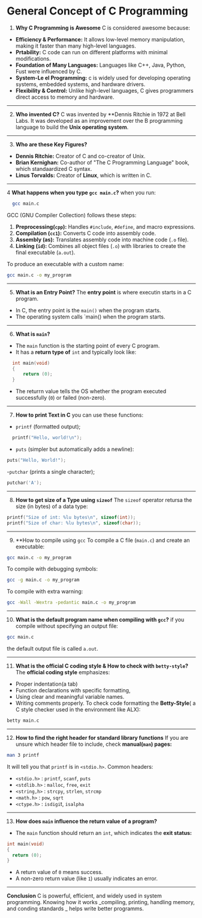 # General Concept of C Programming

1. **Why C Programming is Awesome**
C is considered awesome because:
  - **Efficiency & Performance:** It allows low-level memory manipulation, making it faster than many high-level languages.
  - **Prtability:** C code can run on different platforms with minimal modifications.
  - **Foundation of Many Languages:** Languages like C++, Java, Python, Fust were influenced by C.
  - **System-Le el Programming:** c is widely used for developing operating systems, embedded systems, and hardware drivers.
  - **Flexibility & Control:** Unlike high-level languages, C gives programmers direct access to memory and hardware.

---

2. **Who invented C?**
C was invented by **Dennis Ritchie in 1972 at Bell Labs. It was developed as an improvement over the B programming language to build the **Unix operating system**.

---

3. **Who are these Key Figures?**
  - **Dennis Ritchie:** Creator of C and co-creator of Unix.
  - **Brian Kernighan:** Co-author of "The C Programming Language" book, which standaardized C syntax.
  - **Linus Torvalds:** Creator of **Linux**, which is written in C.

---

4 **What happens when you type `gcc main.c`?**
when you run:
```bash
  gcc main.c
```

GCC (GNU Compiler Collection) follows these steps:
  1. **Preprocessing(`cpp`):** Handles `#include`, `#define`, and macro expressions.
  2. **Compilation (`cc1`):** Converts C code into assembly code.
  3. **Assembly (as):** Translates assembly code into machine code (`.o` file).
  4. **Linking (`id`):** Combines all object files (`.o`) with libraries to create the final executable (`a.out`).

To produce an executable with a custom name:
```bash
gcc main.c -o my_program
```

---

5. **What is an Entry Point?**
The **entry point** is where executin starts in a C program.
  - In C, the entry point is the `main()` when the program starts.
  - The operating system calls `main() when the program starts.

---

6. **What is `main`?**
  - The `main` function is the starting point of every C program.
  - It has a **return type of** `int` and typically look like:
```c
  int main(void)
  {
      return (0);
  }
```
  - The returrn value tells the OS whether the program executed successfully (`0`) or failed (non-zero).

---

7. **How to print Text in C**
you can use these functions:
  - `printf` (formatted output);
```c
  printf("Hello, world!\n");
```
  - `puts` (simpler but automatically adds a newline):
  ```c
  puts("Hello, World!");
```
  -`putchar` (prints a single character);
  ```c
  putchar('A');
```

---

8. **How to get size of a Type using `sizeof`**
The `sizeof` operator retursa the size (in bytes) of a data type:
  ```c
  printf("Size of int: %lu bytes\n", sizeof(int));
  printf("Size of char: %lu bytes\n", sizeof(char));
```

---

9. **How to compile using `gcc`
To compile a C file (`main.c`) and create an executable:
```bash
gcc main.c -o my_program
```
To compile with debugging symbols:
```bash
gcc -g main.c -o my_program
```
To compile with extra warning:
```bash
gcc -Wall -Wextra -pedantic main.c -o my_program
```

---

10. **What is the default program name when compiling with `gcc`?**
if you compile without specifying an output file:
```bash
gcc main.c
```
the default output file is called `a.out`.

---

11. **What is the official C coding style & How to check with `betty-style`?**
The **official coding style** emphasizes:
  - Proper indentation(a tab)
  - Function declarations with specific formatting,
  - Using clear and meaningful variable names.
  - Writing comments properly.
To check code formatting the **Betty-Style**( a C style checker used in the environment like ALX):
```bash
betty main.c
```

---

12. **How to find the right header for standard library functions**
If you are unsure which header file to include, check **manual(`man`) pages:**
```bash
man 3 printf
```
It will tell you that `printf` is in `<stdio.h>`.
Common headers:
  - `<stdio.h>` : `printf`, `scanf`, `puts`
  - `<stdlib.h>` : `malloc`, `free`, `exit`
  - `<string,h>` : `strcpy`, `strlen`, `strcmp`
  - `<math.h>` : `pow`, `sqrt`
  - `<ctype.h>` : `isdigi`t, `isalpha`

---

13. **How does `main` influence the return value of a program?**
  - The `main` function should return an `int`, which indicates the **exit status:**
  ```c
  int main(void)
  {
	return (0);
  }
```
  - A return value of `0` means success.
  - A non-zero return value (like `1`) usually indicates an error.

---

**Conclusion**
C is powerful, efficient, and widely used in system programming. Knowing how it works _compiling, printing, handling memory, and conding standards _ helps write better programms.
